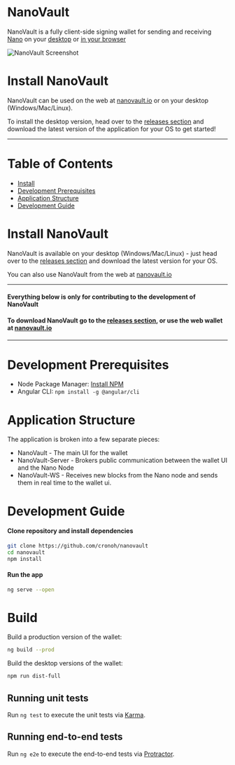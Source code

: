 # NanoVault

NanoVault is a fully client-side signing wallet for sending and receiving [Nano](https://github.com/nanocurrency/raiblocks) 
on your [desktop](https://github.com/cronoh/nanovault/releases) or [in your browser](https://nanovault.io)

![NanoVault Screenshot](https://s3-us-west-2.amazonaws.com/nanovault.io/NanoVault-Preview.png)

# Install NanoVault

NanoVault can be used on the web at [nanovault.io](https://nanovault.io) or on your desktop (Windows/Mac/Linux).

To install the desktop version, head over to the [releases section](https://github.com/cronoh/nanovault/releases) and download the latest version of the application for your OS to get started!

___

# Table of Contents
* [Install](#install-nanovault)
* [Development Prerequisites](#development-prerequisites)
* [Application Structure](#application-structure)
* [Development Guide](#development-guide)

# Install NanoVault
NanoVault is available on your desktop (Windows/Mac/Linux) - just head over to the [releases section](https://github.com/cronoh/nanovault/releases) and download the latest version for your OS.

You can also use NanoVault from the web at [nanovault.io](https://nanovault.io)

___

#### Everything below is only for contributing to the development of NanoVault
#### To download NanoVault go to the [releases section](https://github.com/cronoh/nanovault/releases), or use the web wallet at [nanovault.io](https://nanovault.io)

___


# Development Prerequisites
- Node Package Manager: [Install NPM](https://www.npmjs.com/get-npm)
- Angular CLI: `npm install -g @angular/cli`


# Application Structure

The application is broken into a few separate pieces:

- NanoVault - The main UI for the wallet
- NanoVault-Server - Brokers public communication between the wallet UI and the Nano Node
- NanoVault-WS - Receives new blocks from the Nano node and sends them in real time to the wallet ui.


# Development Guide
#### Clone repository and install dependencies
```bash
git clone https://github.com/cronoh/nanovault
cd nanovault
npm install
```

#### Run the app
```bash
ng serve --open
```

# Build
Build a production version of the wallet:
```bash
ng build --prod
```

Build the desktop versions of the wallet:
```bash
npm run dist-full
```

## Running unit tests

Run `ng test` to execute the unit tests via [Karma](https://karma-runner.github.io).

## Running end-to-end tests

Run `ng e2e` to execute the end-to-end tests via [Protractor](http://www.protractortest.org/).

